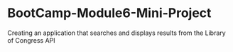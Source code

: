 # BootCamp-Module6-Mini-Project
Creating an application that searches and displays results from the Library of Congress API
